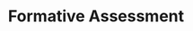 ---
layout: category
title: "Formative Assessment"
group: pedagogical-styles
category: formative-assessment
permalink: /pedagogical-styles/formative-assessment
sidebar:
  nav: "side-nav"
---